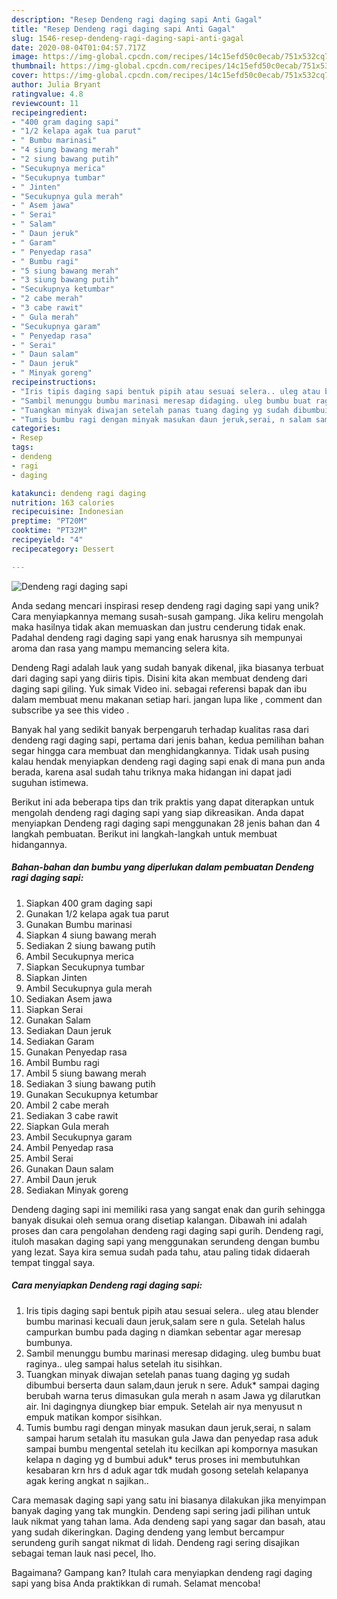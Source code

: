 ```yaml
---
description: "Resep Dendeng ragi daging sapi Anti Gagal"
title: "Resep Dendeng ragi daging sapi Anti Gagal"
slug: 1546-resep-dendeng-ragi-daging-sapi-anti-gagal
date: 2020-08-04T01:04:57.717Z
image: https://img-global.cpcdn.com/recipes/14c15efd50c0ecab/751x532cq70/dendeng-ragi-daging-sapi-foto-resep-utama.jpg
thumbnail: https://img-global.cpcdn.com/recipes/14c15efd50c0ecab/751x532cq70/dendeng-ragi-daging-sapi-foto-resep-utama.jpg
cover: https://img-global.cpcdn.com/recipes/14c15efd50c0ecab/751x532cq70/dendeng-ragi-daging-sapi-foto-resep-utama.jpg
author: Julia Bryant
ratingvalue: 4.8
reviewcount: 11
recipeingredient:
- "400 gram daging sapi"
- "1/2 kelapa agak tua parut"
- " Bumbu marinasi"
- "4 siung bawang merah"
- "2 siung bawang putih"
- "Secukupnya merica"
- "Secukupnya tumbar"
- " Jinten"
- "Secukupnya gula merah"
- " Asem jawa"
- " Serai"
- " Salam"
- " Daun jeruk"
- " Garam"
- " Penyedap rasa"
- " Bumbu ragi"
- "5 siung bawang merah"
- "3 siung bawang putih"
- "Secukupnya ketumbar"
- "2 cabe merah"
- "3 cabe rawit"
- " Gula merah"
- "Secukupnya garam"
- " Penyedap rasa"
- " Serai"
- " Daun salam"
- " Daun jeruk"
- " Minyak goreng"
recipeinstructions:
- "Iris tipis daging sapi bentuk pipih atau sesuai selera.. uleg atau blender bumbu marinasi kecuali daun jeruk,salam sere n gula. Setelah halus campurkan bumbu pada daging n diamkan sebentar agar meresap bumbunya."
- "Sambil menunggu bumbu marinasi meresap didaging. uleg bumbu buat raginya.. uleg sampai halus setelah itu sisihkan."
- "Tuangkan minyak diwajan setelah panas tuang daging yg sudah dibumbui berserta daun salam,daun jeruk n sere. Aduk* sampai daging berubah warna terus dimasukan gula merah n asam Jawa yg dilarutkan air. Ini dagingnya diungkep biar empuk. Setelah air nya menyusut n empuk matikan kompor sisihkan."
- "Tumis bumbu ragi dengan minyak masukan daun jeruk,serai, n salam sampai harum setalah itu masukan gula Jawa dan penyedap rasa aduk sampai bumbu mengental setelah itu kecilkan api kompornya masukan kelapa n daging yg d bumbui aduk* terus proses ini membutuhkan kesabaran krn hrs d aduk agar tdk mudah gosong setelah kelapanya agak kering angkat n sajikan.."
categories:
- Resep
tags:
- dendeng
- ragi
- daging

katakunci: dendeng ragi daging 
nutrition: 163 calories
recipecuisine: Indonesian
preptime: "PT20M"
cooktime: "PT32M"
recipeyield: "4"
recipecategory: Dessert

---
```



![Dendeng ragi daging sapi](https://img-global.cpcdn.com/recipes/14c15efd50c0ecab/751x532cq70/dendeng-ragi-daging-sapi-foto-resep-utama.jpg)

Anda sedang mencari inspirasi resep dendeng ragi daging sapi yang unik? Cara menyiapkannya memang susah-susah gampang. Jika keliru mengolah maka hasilnya tidak akan memuaskan dan justru cenderung tidak enak. Padahal dendeng ragi daging sapi yang enak harusnya sih mempunyai aroma dan rasa yang mampu memancing selera kita.

Dendeng Ragi adalah lauk yang sudah banyak dikenal, jika biasanya terbuat dari daging sapi yang diiris tipis. Disini kita akan membuat dendeng dari daging sapi giling. Yuk simak Video ini. sebagai referensi bapak dan ibu dalam membuat menu makanan setiap hari. jangan lupa like , comment dan subscribe ya see this video .

Banyak hal yang sedikit banyak berpengaruh terhadap kualitas rasa dari dendeng ragi daging sapi, pertama dari jenis bahan, kedua pemilihan bahan segar hingga cara membuat dan menghidangkannya. Tidak usah pusing kalau hendak menyiapkan dendeng ragi daging sapi enak di mana pun anda berada, karena asal sudah tahu triknya maka hidangan ini dapat jadi suguhan istimewa.


Berikut ini ada beberapa tips dan trik praktis yang dapat diterapkan untuk mengolah dendeng ragi daging sapi yang siap dikreasikan. Anda dapat menyiapkan Dendeng ragi daging sapi menggunakan 28 jenis bahan dan 4 langkah pembuatan. Berikut ini langkah-langkah untuk membuat hidangannya.

<!--inarticleads1-->

##### Bahan-bahan dan bumbu yang diperlukan dalam pembuatan Dendeng ragi daging sapi:

1. Siapkan 400 gram daging sapi
1. Gunakan 1/2 kelapa agak tua parut
1. Gunakan  Bumbu marinasi
1. Siapkan 4 siung bawang merah
1. Sediakan 2 siung bawang putih
1. Ambil Secukupnya merica
1. Siapkan Secukupnya tumbar
1. Siapkan  Jinten
1. Ambil Secukupnya gula merah
1. Sediakan  Asem jawa
1. Siapkan  Serai
1. Gunakan  Salam
1. Sediakan  Daun jeruk
1. Sediakan  Garam
1. Gunakan  Penyedap rasa
1. Ambil  Bumbu ragi
1. Ambil 5 siung bawang merah
1. Sediakan 3 siung bawang putih
1. Gunakan Secukupnya ketumbar
1. Ambil 2 cabe merah
1. Sediakan 3 cabe rawit
1. Siapkan  Gula merah
1. Ambil Secukupnya garam
1. Ambil  Penyedap rasa
1. Ambil  Serai
1. Gunakan  Daun salam
1. Ambil  Daun jeruk
1. Sediakan  Minyak goreng


Dendeng daging sapi ini memiliki rasa yang sangat enak dan gurih sehingga banyak disukai oleh semua orang disetiap kalangan. Dibawah ini adalah proses dan cara pengolahan dendeng ragi daging sapi gurih. Dendeng ragi, ituloh masakan daging sapi yang menggunakan serundeng dengan bumbu yang lezat. Saya kira semua sudah pada tahu, atau paling tidak didaerah tempat tinggal saya. 

<!--inarticleads2-->

##### Cara menyiapkan Dendeng ragi daging sapi:

1. Iris tipis daging sapi bentuk pipih atau sesuai selera.. uleg atau blender bumbu marinasi kecuali daun jeruk,salam sere n gula. Setelah halus campurkan bumbu pada daging n diamkan sebentar agar meresap bumbunya.
1. Sambil menunggu bumbu marinasi meresap didaging. uleg bumbu buat raginya.. uleg sampai halus setelah itu sisihkan.
1. Tuangkan minyak diwajan setelah panas tuang daging yg sudah dibumbui berserta daun salam,daun jeruk n sere. Aduk* sampai daging berubah warna terus dimasukan gula merah n asam Jawa yg dilarutkan air. Ini dagingnya diungkep biar empuk. Setelah air nya menyusut n empuk matikan kompor sisihkan.
1. Tumis bumbu ragi dengan minyak masukan daun jeruk,serai, n salam sampai harum setalah itu masukan gula Jawa dan penyedap rasa aduk sampai bumbu mengental setelah itu kecilkan api kompornya masukan kelapa n daging yg d bumbui aduk* terus proses ini membutuhkan kesabaran krn hrs d aduk agar tdk mudah gosong setelah kelapanya agak kering angkat n sajikan..


Cara memasak daging sapi yang satu ini biasanya dilakukan jika menyimpan banyak daging yang tak mungkin. Dendeng sapi sering jadi pilihan untuk lauk nikmat yang tahan lama. Ada dendeng sapi yang sagar dan basah, atau yang sudah dikeringkan. Daging dendeng yang lembut bercampur serundeng gurih sangat nikmat di lidah. Dendeng ragi sering disajikan sebagai teman lauk nasi pecel, lho. 

Bagaimana? Gampang kan? Itulah cara menyiapkan dendeng ragi daging sapi yang bisa Anda praktikkan di rumah. Selamat mencoba!
